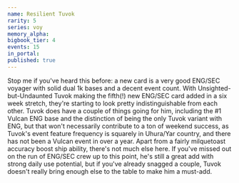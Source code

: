 ```yaml
---
name: Resilient Tuvok
rarity: 5
series: voy
memory_alpha:
bigbook_tier: 4
events: 15
in_portal:
published: true
---
```


Stop me if you've heard this before: a new card is a very good ENG/SEC voyager with solid dual 1k bases and a decent event count. With Unsighted-but-Undaunted Tuvok making the fifth(!) new ENG/SEC card added in a six week stretch, they're starting to look pretty indistinguishable from each other. Tuvok does have a couple of things going for him, including the #1 Vulcan ENG base and the distinction of being the only Tuvok variant with ENG, but that won't necessarily contribute to a ton of weekend success, as Tuvok's event feature frequency is squarely in Uhura/Yar country, and there has not been a Vulcan event in over a year. Apart from a fairly milquetoast accuracy boost ship ability, there's not much else here. If you've missed out on the run of ENG/SEC crew up to this point, he's still a great add with strong daily use potential, but if you've already snagged a couple, Tuvok doesn't really bring enough else to the table to make him a must-add.
